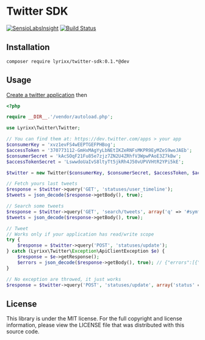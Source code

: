 Twitter SDK
===========

[![SensioLabsInsight](https://insight.sensiolabs.com/projects/5ef06b8a-c6b6-4f53-8568-3c45c73200ca/mini.png)](https://insight.sensiolabs.com/projects/5ef06b8a-c6b6-4f53-8568-3c45c73200ca)
[![Build Status](https://travis-ci.org/lyrixx/twitter-sdk.png?branch=master)](https://travis-ci.org/lyrixx/twitter-sdk)

Installation
------------

    composer require lyrixx/twitter-sdk:0.1.*@dev

Usage
-----

[Create a twitter application](https://dev.twitter.com/apps) then

```php
<?php

require __DIR__.'/vendor/autoload.php';

use Lyrixx\Twitter\Twitter;

// You can find them at: https://dev.twitter.com/apps > your app
$consumerKey = 'xvz1evFS4wEEPTGEFPHBog';
$accessToken = '370773112-GmHxMAgYyLbNEtIKZeRNFsMKPR9EyMZeS9weJAEb';
$consumerSecret = 'kAcSOqF21Fu85e7zjz7ZN2U4ZRhfV3WpwPAoE3Z7kBw';
$accessTokenSecret = 'LswwdoUaIvS8ltyTt5jkRh4J50vUPVVHtR2YPi5kE';

$twitter = new Twitter($consumerKey, $consumerSecret, $accessToken, $accessTokenSecret);

// Fetch yours last tweets
$response = $twitter->query('GET', 'statuses/user_timeline');
$tweets = json_decode($response->getBody(), true);

// Search some tweets
$response = $twitter->query('GET', 'search/tweets', array('q' => '#symfony2'));
$tweets = json_decode($response->getBody(), true);

// Tweet
// Works only if your application has read/write scope
try {
    $response = $twitter->query('POST', 'statuses/update');
} catch (Lyrixx\Twitter\Exception\ApiClientException $e) {
    $response = $e->getResponse();
    $errors = json_decode($response->getBody(), true); // {"errors":[{"code":170,"message":"Missing required parameter: status"}]}
}

// No exception are throwed, it just works
$response = $twitter->query('POST', 'statuses/update', array('status' => 'Playing with twitter API'));
```

License
-------

This library is under the MIT license. For the full copyright and license
information, please view the LICENSE file that was distributed with this source
code.
